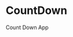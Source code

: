 # CountDown
 Count Down App
      
              
                                                                      
                                                                                      
                                                                                           
                                                                                
                                                                
                                           
                        
                   
    
 
   
